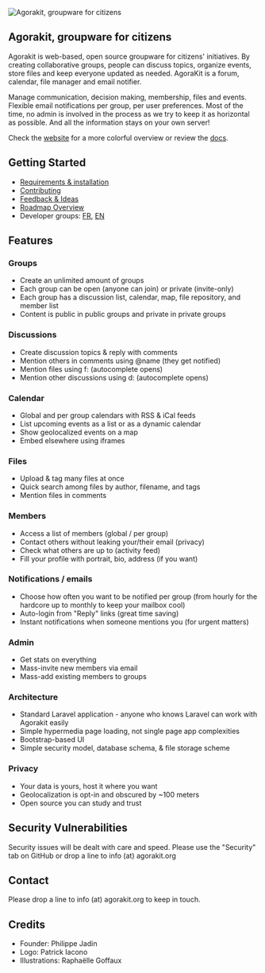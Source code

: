 ![Agorakit, groupware for citizens](https://www.agorakit.org/images/agorakit-banner.png)

## Agorakit, groupware for citizens

Agorakit is web-based, open source groupware for citizens' initiatives. By creating collaborative groups, people can discuss topics, organize events, store files and keep everyone updated as needed. AgoraKit is a forum, calendar, file manager and email notifier.

Manage communication, decision making, membership, files and events. Flexible email notifications per group, per user preferences. Most of the time, no admin is involved in the process as we try to keep it as horizontal as possible. And all the information stays on your own server!

Check the [website](https://www.agorakit.org) for a more colorful overview or review the [docs](https://docs.agorakit.org).


## Getting Started

* [Requirements & installation](https://docs.agorakit.org/install.html)
* [Contributing](https://docs.agorakit.org/contribute.html)
* [Feedback & Ideas](https://feedback.agorakit.org/)
* [Roadmap Overview](https://github.com/agorakit/agorakit/blob/main/ROADMAP.md)
* Developer groups: [FR](https://app.agorakit.org/groups/39), [EN](https://app.agorakit.org/groups/2014)


## Features

### Groups
- Create an unlimited amount of groups
- Each group can be open (anyone can join) or private (invite-only)
- Each group has a discussion list, calendar, map, file repository, and member list
- Content is public in public groups and private in private groups

### Discussions
- Create discussion topics & reply with comments
- Mention others in comments using @name (they get notified)
- Mention files using f: (autocomplete opens)
- Mention other discussions using d: (autocomplete opens)

### Calendar
- Global and per group calendars with RSS & iCal feeds
- List upcoming events as a list or as a dynamic calendar
- Show geolocalized events on a map
- Embed elsewhere using iframes

### Files
- Upload & tag many files at once
- Quick search among files by author, filename, and tags
- Mention files in comments

### Members
- Access a list of members (global / per group)
- Contact others without leaking your/their email (privacy)
- Check what others are up to (activity feed)
- Fill your profile with portrait, bio, address (if you want)

### Notifications / emails
- Choose how often you want to be notified per group (from hourly for the hardcore up to monthly to keep your mailbox cool)
- Auto-login from "Reply" links (great time saving)
- Instant notifications when someone mentions you (for urgent matters)

### Admin
- Get stats on everything
- Mass-invite new members via email
- Mass-add existing members to groups

### Architecture
- Standard Laravel application - anyone who knows Laravel can work with Agorakit easily
- Simple hypermedia page loading, not single page app complexities
- Bootstrap-based UI
- Simple security model, database schema, & file storage scheme

### Privacy
- Your data is yours, host it where you want
- Geolocalization is opt-in and obscured by ~100 meters
- Open source you can study and trust


## Security Vulnerabilities
Security issues will be dealt with care and speed. Please use the "Security" tab on GitHub or drop a line to info (at) agorakit.org


## Contact
Please drop a line to info (at) agorakit.org to keep in touch.


## Credits
* Founder: Philippe Jadin
* Logo: Patrick Iacono
* Illustrations: Raphaëlle Goffaux
